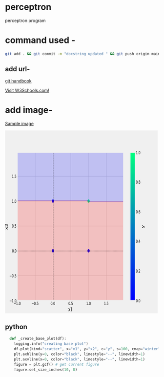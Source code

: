 # perceptron
 perceptron program


 # command used -

```bash
git add . && git commit -m "docstring updated " && git push origin main
```
## add url-
[git handbook](https://docs.github.com/en/get-started/using-git/about-git)

<a href="https://www.w3schools.com">Visit W3Schools.com!</a>

# add image-

[Sample image ](plots\and.png)


<img src="plots\and.png" alt="Girl in a jacket" width="500" height="600">


## python 
``` python 
  def _create_base_plot(df):
    logging.info("creating base plot")
    df.plot(kind="scatter", x="x1", y="x2", c="y", s=100, cmap="winter")
    plt.axhline(y=0, color="black", linestyle="--", linewidth=1)
    plt.axvline(x=0, color="black", linestyle="--", linewidth=1)
    figure = plt.gcf() # get current figure
    figure.set_size_inches(10, 8)
```

